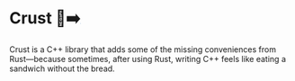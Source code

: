 # Crust 🦀➡️<img src="./c_plus_plus.png" width="1em"/>

Crust is a C++ library that adds some of the missing conveniences from Rust—because sometimes, after using Rust, writing C++ feels like eating a sandwich without the bread.